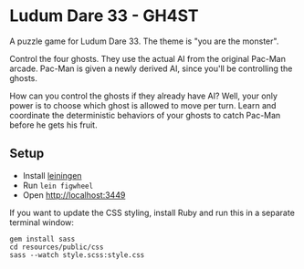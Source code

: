 # Ludum Dare 33 - GH4ST

A puzzle game for Ludum Dare 33.  The theme is "you are the monster".

Control the four ghosts.  They use the actual AI from the original Pac-Man
arcade.  Pac-Man is given a newly derived AI, since you'll be controlling the
ghosts.

How can you control the ghosts if they already have AI?  Well, your only power
is to choose which ghost is allowed to move per turn.  Learn and coordinate the
deterministic behaviors of your ghosts to catch Pac-Man before he gets his
fruit.

## Setup

- Install [leiningen](http://leiningen.org/)
- Run `lein figwheel`
- Open <http://localhost:3449>

If you want to update the CSS styling, install Ruby and run this in a separate
terminal window:

```
gem install sass
cd resources/public/css
sass --watch style.scss:style.css
```

